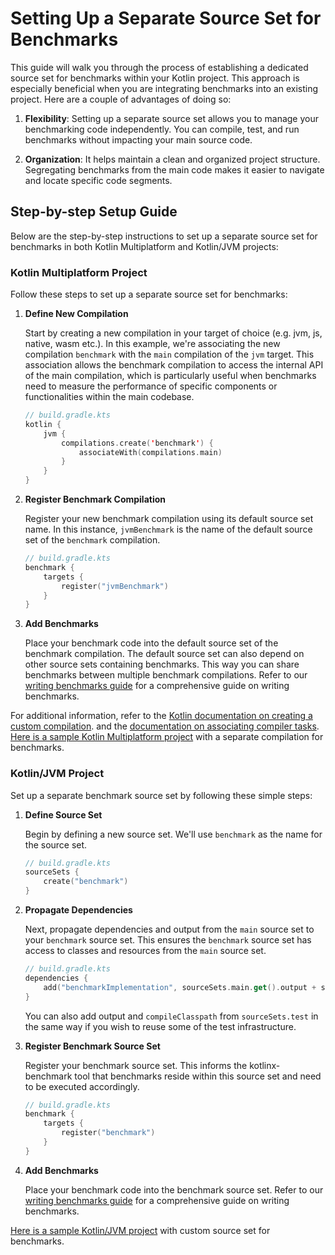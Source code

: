 # Setting Up a Separate Source Set for Benchmarks

This guide will walk you through the process of establishing a dedicated source set for benchmarks within your Kotlin project. 
This approach is especially beneficial when you are integrating benchmarks into an existing project. 
Here are a couple of advantages of doing so:

1. **Flexibility**: Setting up a separate source set allows you to manage your benchmarking code independently. You can compile, test, and run benchmarks without impacting your main source code.

2. **Organization**: It helps maintain a clean and organized project structure. Segregating benchmarks from the main code makes it easier to navigate and locate specific code segments.

## Step-by-step Setup Guide

Below are the step-by-step instructions to set up a separate source set for benchmarks in both Kotlin Multiplatform and Kotlin/JVM projects:

### Kotlin Multiplatform Project

Follow these steps to set up a separate source set for benchmarks:

1. **Define New Compilation**

    Start by creating a new compilation in your target of choice (e.g. jvm, js, native, wasm etc.). 
    In this example, we're associating the new compilation `benchmark` with the `main` compilation of the `jvm` target. 
    This association allows the benchmark compilation to access the internal API of the main compilation, 
    which is particularly useful when benchmarks need to measure the performance of specific components 
    or functionalities within the main codebase.

    ```kotlin
    // build.gradle.kts
    kotlin { 
        jvm { 
            compilations.create('benchmark') {
                associateWith(compilations.main)
            }
        }
    }
    ```

2. **Register Benchmark Compilation**

    Register your new benchmark compilation using its default source set name. 
    In this instance, `jvmBenchmark` is the name of the default source set of the `benchmark` compilation.

    ```kotlin
    // build.gradle.kts
    benchmark {
        targets {
            register("jvmBenchmark")
        }
    }
    ```

3. **Add Benchmarks**

    Place your benchmark code into the default source set of the benchmark compilation. 
    The default source set can also depend on other source sets containing benchmarks. 
    This way you can share benchmarks between multiple benchmark compilations. 
    Refer to our [writing benchmarks guide](docs/writing-benchmarks.md) for a comprehensive guide on writing benchmarks.

For additional information, refer to the [Kotlin documentation on creating a custom compilation](https://kotlinlang.org/docs/multiplatform-configure-compilations.html#create-a-custom-compilation).
and the [documentation on associating compiler tasks](https://kotlinlang.org/docs/gradle-configure-project.html#associate-compiler-tasks).
[Here is a sample Kotlin Multiplatform project](/examples/kotlin-multiplatform) with a separate compilation for benchmarks.

### Kotlin/JVM Project

Set up a separate benchmark source set by following these simple steps:

1. **Define Source Set**

    Begin by defining a new source set. We'll use `benchmark` as the name for the source set.

    ```kotlin
    // build.gradle.kts
    sourceSets {
        create("benchmark")
    }
    ```

2. **Propagate Dependencies**

    Next, propagate dependencies and output from the `main` source set to your `benchmark` source set. 
    This ensures the `benchmark` source set has access to classes and resources from the `main` source set.

    ```kotlin
    // build.gradle.kts
    dependencies {
        add("benchmarkImplementation", sourceSets.main.get().output + sourceSets.main.get().runtimeClasspath)
    }
    ```

    You can also add output and `compileClasspath` from `sourceSets.test` in the same way 
    if you wish to reuse some of the test infrastructure.

3. **Register Benchmark Source Set**

    Register your benchmark source set. This informs the kotlinx-benchmark tool 
    that benchmarks reside within this source set and need to be executed accordingly.

    ```kotlin
    // build.gradle.kts
    benchmark {
        targets { 
            register("benchmark")
        }
    }
    ```

4. **Add Benchmarks**

   Place your benchmark code into the benchmark source set.
   Refer to our [writing benchmarks guide](docs/writing-benchmarks.md) for a comprehensive guide on writing benchmarks.

[Here is a sample Kotlin/JVM project](/examples/kotlin) with custom source set for benchmarks.
